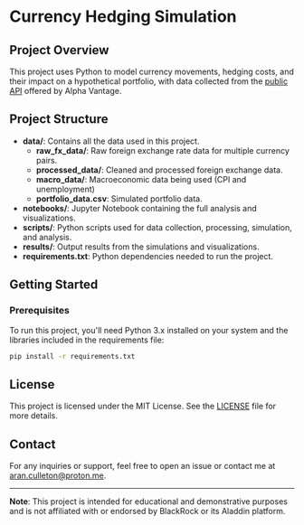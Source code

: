 # Currency Hedging Simulation

## Project Overview

This project uses Python to model currency movements, hedging costs, and their impact on a hypothetical portfolio, with data collected from the [public API](https://www.alphavantage.co) offered by Alpha Vantage.

## Project Structure

- **data/**: Contains all the data used in this project.
  - **raw_fx_data/**: Raw foreign exchange rate data for multiple currency pairs.
  - **processed_data/**: Cleaned and processed foreign exchange data.
  - **macro_data/**: Macroeconomic data being used (CPI and unemployment)
  - **portfolio_data.csv**: Simulated portfolio data.
- **notebooks/**: Jupyter Notebook containing the full analysis and visualizations.
- **scripts/**: Python scripts used for data collection, processing, simulation, and analysis.
- **results/**: Output results from the simulations and visualizations.
- **requirements.txt**: Python dependencies needed to run the project.

## Getting Started

### Prerequisites

To run this project, you'll need Python 3.x installed on your system and the libraries included in the requirements file:

```bash
pip install -r requirements.txt
```

## License

This project is licensed under the MIT License. See the [LICENSE](LICENSE) file for more details.

## Contact

For any inquiries or support, feel free to open an issue or contact me at aran.culleton@proton.me.

---

**Note**: This project is intended for educational and demonstrative purposes and is not affiliated with or endorsed by BlackRock or its Aladdin platform.
